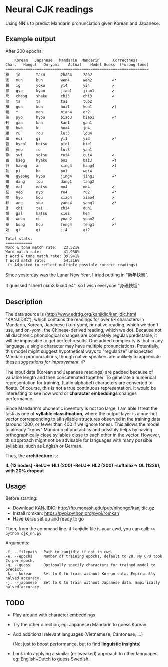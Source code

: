 # Neural CJK readings
Using NN's to predict Mandarin pronunciation given Korean and Japanese.

## Example output
After 200 epochs:
```
	Korean 	 Japanese   Mandarin  Mandarin      Correctness
Char.	Hangul 	 On-yomi    Actual    Model Guess  (*wrong tone)
================================================================
棹  	jo       taku       zhao4     zao2                        
紊  	mun      bun        wen4      wen2         ✔︎*            
翼  	ig       yoku       yi4       yi4          ✔︎             
膠  	gyo      kyou       jiao1     jiao1        ✔︎             
尺  	cheog    shaku      chi3      chi3         ✔︎             
他  	ta       ta         ta1       tuo2                        
褌  	gon      kon        hui1      kun1         ✔︎†            
粫  	*        men        mian4     er2                         
俵  	pyo      hyou       biao3     biao1        ✔︎*            
刊  	gan      kan        kan1      gan1                        
崋  	hwa      ku         hua4      ju4                         
縷  	ru       rou        lu:3      lou4                        
嶬  	eui      gi         yi1       yi3          ✔︎*            
瞥  	byeol    betsu      pie1      bie1                        
絽  	yeo      ro         lu:3      yan1                        
伜  	swi      sotsu      cui4      cui4         ✔︎             
百  	baeg     hyaku      bo2       bai3         ✔︎†            
行  	haeng    an         xing4     hang4        ✔︎†            
陂  	pi       ha         po1       wei4                        
境  	gyeong   kyou       jing4     jing1        ✔︎*            
蟷  	dang     tou        dang1     tang2                       
茉  	mal      matsu      mo4       mo4          ✔︎             
茹  	yeo      nyo        ru4       ru2          ✔︎*            
哮  	hyo      kou        xiao4     xiao4        ✔︎             
鞅  	ang      you        yang4     yang1        ✔︎*            
豸  	chi      tai        zhi4      dun1                        
頡  	gal      katsu      xie2      he4                         
湲  	weon     en         yuan2     yuan2        ✔︎             
奉  	bong     hou        feng4     feng1        ✔︎*            
妓  	gi       gi         ji4       qi2                         

Total stats:
============
Word & tone match rate:   23.521%
Word match rate:          41.938%
† Word & tone match rate: 39.941%
† Word match rate:        54.216%
 († Adjusted to reflect multiple possible correct readings)
```

Since yesterday was the Lunar New Year, I tried putting in "新年快楽". 

It guessed "shen1 nian3 kuai4 e4", so I wish everyone "身碾快饿"!

## Description
The data source is (http://www.edrdg.org/kanjidic/kanjidic.html "KANJIDIC"), which contains the readings for over 6k characters in Mandarin, Korean, Japanese (kun-yomi, or native reading, which we don't use, and on-yomi, the Chinese-derived reading, which we do). Because not all diachronic phonological changes are completely regular/predictable, it will be impossible to get perfect results. One added complexity is that in any language, a single character may have multiple pronunciations. Potentially, this model might suggest hypothetical ways to "regularize" unexpected Mandarin pronunciations, though native speakers are unlikely to appreciate these *suggestions for improvement*. :P 

The input data (Korean and Japanese readings) are padded because of variable length and then concatenated together. To generate a numerical representation for training, (Latin alphabet) characters are converted to floats. Of course, this is not a true continuous representation. It would be interesting to see how word or **character embeddings** changes performance.

Since Mandarin's phonemic inventory is not too large, I am able I treat the task as one of **syllable classification**, where the output layer is a one-hot vector corresponding to all syllable structures observed in the training data (around 1200, or fewer than 400 if we ignore tones). This allows the model to already "know" Mandarin phonotactics and possibly helps by having orthographically close syllables close to each other in the vector. However, this approach might not be advisable for languages with many possible syllables, such as English or German.

Thus, the **architecture** is: 

**IL (12 nodes) -ReLU-> HL1 (200) -ReLU-> HL2 (200) -softmax-> OL (1229), with 20% dropout**

## Usage
Before starting:
 - Download KANJIDIC: http://ftp.monash.edu/pub/nihongo/kanjidic.gz 
 - Install romkan: https://pypi.python.org/pypi/romkan
 - Have keras set up and ready to go
 
 Then, from the command line, if kanjidic file is your cwd, you can call:
  ```>> python cjk_nn.py```
 
 Arguments:
 ```
 -f, --filepath   Path to kanjidic if not in cwd.
 -e, --epochs     Number of training epochs, default to 20. My CPU took 2s per epoch.
 -g, --guess      Optionally specify characters for trained model to predict.
 -k, --korean     Set to 0 to train without Korean data. Empirically halved accuracy.
 -j, --japanese   Set to 0 to train without Japanese data. Empirically halved accuracy.
 ```
## TODO

- Play around with character embeddings
- Try the other direction, eg: Japanese+Mandarin to guess Korean.
- Add additional relevant languages (Vietnamese, Cantonese, ...)

  (Not just to boost performance, but to find **linguistic insights**)
- Look into applying a similar (or tweaked) approach to other languages eg: English+Dutch to guess Swedish.
